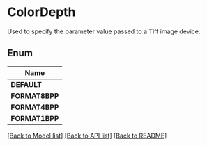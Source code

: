 
# ColorDepth
Used to specify the parameter value passed to a Tiff image device.

## Enum
| Name |
| ----------- |
| **DEFAULT** |
| **FORMAT8BPP** |
| **FORMAT4BPP** |
| **FORMAT1BPP** |

[[Back to Model list]](../README.md#documentation-for-models) [[Back to API list]](../README.md#documentation-for-api-endpoints) [[Back to README]](../README.md)


